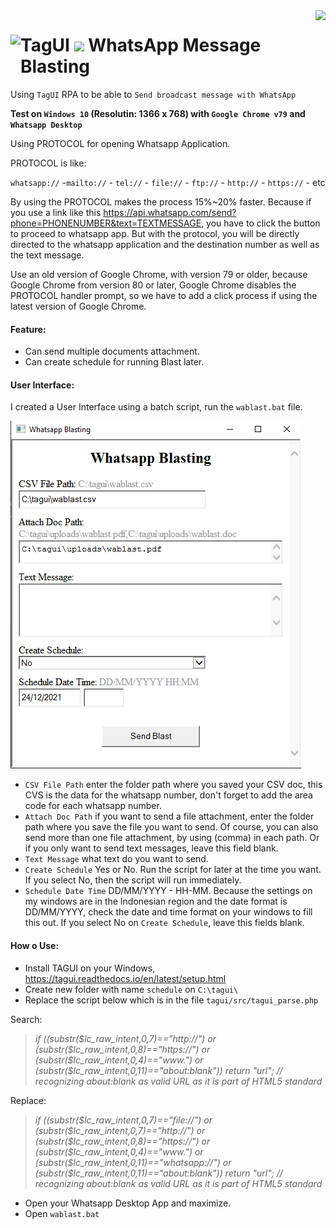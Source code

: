 <img src="https://1.tilyanpristka.id/images/tP-logo-rounded.png" height="111" align="right">

# <img src="https://1.tilyanpristka.id/images/tagui.png" height="45" align="left"> TagUI <img src="https://1.tilyanpristka.id/images/whatsapp.png" height="45"> WhatsApp Message Blasting
Using `TagUI` RPA to be able to `Send broadcast message with WhatsApp`

**Test on `Windows 10` (Resolutin: 1366 x 768) with `Google Chrome v79` and `Whatsapp Desktop`**


Using PROTOCOL for opening Whatsapp Application.

PROTOCOL is like:

`whatsapp://` -`mailto://` - `tel://` - `file://` - `ftp://` - `http://` - `https://` - etc

By using the PROTOCOL makes the process 15%~20% faster.
Because if you use a link like this https://api.whatsapp.com/send?phone=PHONENUMBER&text=TEXTMESSAGE, you have to click the button to proceed to whatsapp app.
But with the protocol, you will be directly directed to the whatsapp application and the destination number as well as the text message.

Use an old version of Google Chrome, with version 79 or older, because Google Chrome from version 80 or later, Google Chrome disables the PROTOCOL handler prompt, so we have to add a click process if using the latest version of Google Chrome.

#### Feature:
- Can send multiple documents attachment.
- Can create schedule for running Blast later.


#### User Interface:
I created a User Interface using a batch script, run the `wablast.bat` file.

![ui_wablast](https://raw.githubusercontent.com/ardyan69/wa/main/imgs/ui_wablast.png)

- `CSV File Path` enter the folder path where you saved your CSV doc, this CVS is the data for the whatsapp number, don't forget to add the area code for each whatsapp number.
- `Attach Doc Path` if you want to send a file attachment, enter the folder path where you save the file you want to send. Of course, you can also send more than one file attachment, by using (comma) in each path. Or if you only want to send text messages, leave this field blank.
- `Text Message` what text do you want to send.
- `Create Schedule` Yes or No. Run the script for later at the time you want. If you select No, then the script will run immediately.
- `Schedule Date Time` DD/MM/YYYY - HH-MM. Because the settings on my windows are in the Indonesian region and the date format is DD/MM/YYYY, check the date and time format on your windows to fill this out. If you select No on `Create Schedule`, leave this fields blank.

#### How o Use:
- Install TAGUI on your Windows, https://tagui.readthedocs.io/en/latest/setup.html
- Create new folder with name `schedule` on `C:\tagui\`
- Replace the script below which is in the file `tagui/src/tagui_parse.php`

Search:
>_if ((substr($lc_raw_intent,0,7)=="http://") or (substr($lc_raw_intent,0,8)=="https://") or (substr($lc_raw_intent,0,4)=="www.") or (substr($lc_raw_intent,0,11)=="about:blank")) return "url"; // recognizing about:blank as valid URL as it is part of HTML5 standard_

Replace:
>_if ((substr($lc_raw_intent,0,7)=="file://") or (substr($lc_raw_intent,0,7)=="http://") or (substr($lc_raw_intent,0,8)=="https://") or (substr($lc_raw_intent,0,4)=="www.") or (substr($lc_raw_intent,0,11)=="whatsapp://") or (substr($lc_raw_intent,0,11)=="about:blank")) return "url"; // recognizing about:blank as valid URL as it is part of HTML5 standard_
- Open your Whatsapp Desktop App and maximize.
- Open `wablast.bat`
